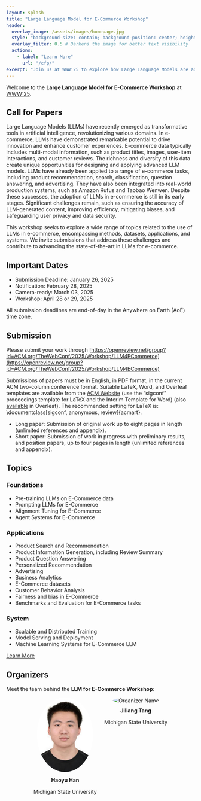 ```yaml
---
layout: splash
title: "Large Language Model for E-Commerce Workshop"
header:
  overlay_image: /assets/images/homepage.jpg
  style: "background-size: contain; background-position: center; height: auto; min-height: 120vh;"
  overlay_filter: 0.5 # Darkens the image for better text visibility
  actions:
    - label: "Learn More"
      url: "/cfp/"
excerpt: "Join us at WWW'25 to explore how Large Language Models are advancing e-commerce research and applications."
---
```



Welcome to the **Large Language Model for E-Commerce Workshop** at [WWW'25](https://www2025.thewebconf.org/).

## Call for Papers

Large Language Models (LLMs) have recently emerged as transformative tools in artificial intelligence, revolutionizing various domains. In e-commerce, LLMs have demonstrated remarkable potential to drive innovation and enhance customer experiences. E-commerce data typically includes multi-modal information, such as product titles, images, user-item interactions, and customer reviews. The richness and diversity of this data create unique opportunities for designing and applying advanced LLM models.
LLMs have already been applied to a range of e-commerce tasks, including product recommendation, search, classification, question answering, and advertising. They have also been integrated into real-world production systems, such as Amazon Rufus and Taobao Wenwen. Despite these successes, the adoption of LLMs in e-commerce is still in its early stages. Significant challenges remain, such as ensuring the accuracy of LLM-generated content, improving efficiency, mitigating biases, and safeguarding user privacy and data security.

This workshop seeks to explore a wide range of topics related to the use of LLMs in e-commerce, encompassing methods, datasets, applications, and systems. We invite submissions that address these challenges and contribute to advancing the state-of-the-art in LLMs for e-commerce.


## Important Dates
- Submission Deadline: January 26, 2025
- Notification: February 28, 2025
- Camera-ready: March 03, 2025
- Workshop: April 28 or 29, 2025

All submission deadlines are end-of-day in the Anywhere on Earth (AoE) time zone.

## Submission

Please submit your work through [https://openreview.net/group?id=ACM.org/TheWebConf/2025/Workshop/LLM4ECommerce](https://openreview.net/group?id=ACM.org/TheWebConf/2025/Workshop/LLM4ECommerce)


Submissions of papers must be in English, in PDF format, in the current ACM two-column conference format. Suitable LaTeX, Word, and Overleaf templates are available from the [ACM Website](https://www.acm.org/publications/proceedings-template) (use the “sigconf” proceedings template for LaTeX and the Interim Template for Word) (also [available](https://www.overleaf.com/latex/templates/association-for-computing-machinery-acm-sig-proceedings-template/bmvfhcdnxfty) in Overleaf). The recommended setting for LaTeX is: \documentclass[sigconf, anonymous, review]{acmart}.


- Long paper: Submission of original work up to eight pages in length (unlimited references and appendix).
- Short paper: Submission of work in progress with preliminary results, and position papers, up to four pages in length (unlimited references and appendix).



## Topics
### Foundations
- Pre-training LLMs on E-Commerce data
- Prompting LLMs for E-Commerce
- Alignment Tuning for E-Commerce
- Agent Systems for E-Commerce

### Applications
- Product Search and Recommendation
- Product Information Generation, including Review Summary
- Product Question Answering
- Personalized Recommendation
- Advertising
- Business Analytics
- E-Commerce datasets
- Customer Behavior Analysis
- Fairness and bias in E-Commerce
- Benchmarks and Evaluation for E-Commerce tasks

### System
- Scalable and Distributed Training
- Model Serving and Deployment
- Machine Learning Systems for E-Commerce LLM


[Learn More](/cfp/)


## Organizers

Meet the team behind the **LLM for E-Commerce Workshop**:

<div class="organizers">
  <div class="organizer">
    <img src="/assets/images/haoyu.jpg" alt="Organizer Name" style="width:150px; border-radius:50%;">
    <h4>Haoyu Han</h4>
    <p>Michigan State University</p>
  </div>
  <div class="organizer">
    <img src="/assets/images/jiliang.jpg" alt="Organizer Name" style="width:150px; border-radius:50%;">
    <h4>Jiliang Tang</h4>
    <p>Michigan State University</p>
  </div>
  <!-- <div class="organizer">
    <img src="/assets/images/organizer3.jpg" alt="Organizer Name" style="width:150px; border-radius:50%;">
    <h4>Organizer Name 3</h4>
    <p>Affiliation</p>
  </div> -->
</div>

<style>
.organizers {
  display: flex;
  flex-wrap: wrap;
  gap: 20px;
  justify-content: center;
  text-align: center;
}
.organizer img {
  max-width: 100%;
  height: auto;
}
.organizer h4 {
  margin: 10px 0 5px;
}
</style>